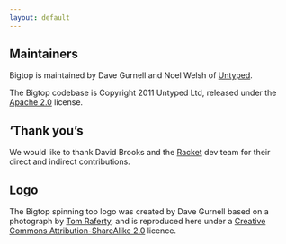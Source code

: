 ```yaml
---
layout: default
---
```


Maintainers
-----------

Bigtop is maintained by Dave Gurnell and Noel Welsh of [Untyped].

The Bigtop codebase is Copyright 2011 Untyped Ltd, released under the [Apache 2.0] license. 

‘Thank you’s
------------

We would like to thank David Brooks and the [Racket] dev team for their direct and indirect contributions.

Logo
----

The Bigtop spinning top logo was created by Dave Gurnell based on a photograph by [Tom Raferty], and is reproduced here under a [Creative Commons Attribution-ShareAlike 2.0][CC-BY-SA-20] licence.

[Untyped]: http://untyped.com
[Apache 2.0]: http://www.apache.org/licenses/LICENSE-2.0

[Racket]: http://racket-lang.org

[Tom Raferty]: http://www.flickr.com/photos/traftery/5749568477/
[CC-BY-SA-20]: http://creativecommons.org/licenses/by-sa/2.0/deed.en_GB